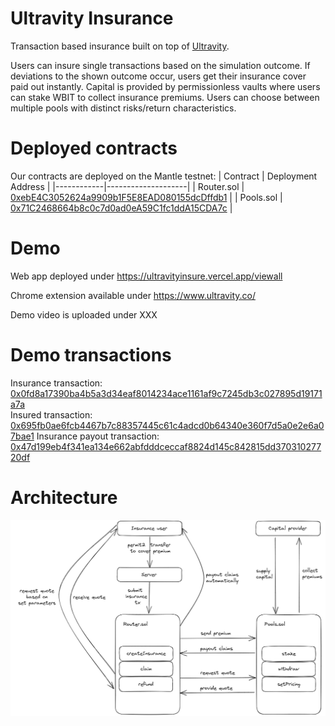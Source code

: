 # Ultravity Insurance
Transaction based insurance built on top of [Ultravity](https://www.ultravity.co/).

Users can insure single transactions based on the simulation outcome. If deviations to the shown outcome occur, users get their insurance cover paid out instantly. Capital is provided by permissionless vaults where users can stake WBIT to collect insurance premiums. Users can choose between multiple pools with distinct risks/return characteristics.

# Deployed contracts
Our contracts are deployed on the Mantle testnet:
| Contract   | Deployment Address |
|------------|--------------------|
| Router.sol |      [0xebE4C3052624a9909b1F5E8EAD080155dcDffdb1](https://explorer.testnet.mantle.xyz/address/0xebE4C3052624a9909b1F5E8EAD080155dcDffdb1)              |
| Pools.sol  |       [0x71C2468664b8c0c7d0ad0eA59C1fc1ddA15CDA7c](https://explorer.testnet.mantle.xyz/address/0x71C2468664b8c0c7d0ad0eA59C1fc1ddA15CDA7c)                  |

# Demo
Web app deployed under https://ultravityinsure.vercel.app/viewall 

Chrome extension available under https://www.ultravity.co/

Demo video is uploaded under XXX

# Demo transactions
Insurance transaction: [0x0fd8a17390ba4b5a3d34eaf8014234ace1161af9c7245db3c027895d19171a7a](https://explorer.testnet.mantle.xyz/tx/0x0fd8a17390ba4b5a3d34eaf8014234ace1161af9c7245db3c027895d19171a7a)  
Insured transaction: [0x695fb0ae6fcb4467b7c88357445c61c4adcd0b64340e360f7d5a0e2e6a07bae1](https://explorer.testnet.mantle.xyz/tx/0x695fb0ae6fcb4467b7c88357445c61c4adcd0b64340e360f7d5a0e2e6a07bae1)
Insurance payout transaction: [0x47d199eb4f341ea134e662abfdddceccaf8824d145c842815dd37031027720df](https://explorer.testnet.mantle.xyz/tx/0x47d199eb4f341ea134e662abfdddceccaf8824d145c842815dd37031027720df)

# Architecture
![Architecture](architecture.png)